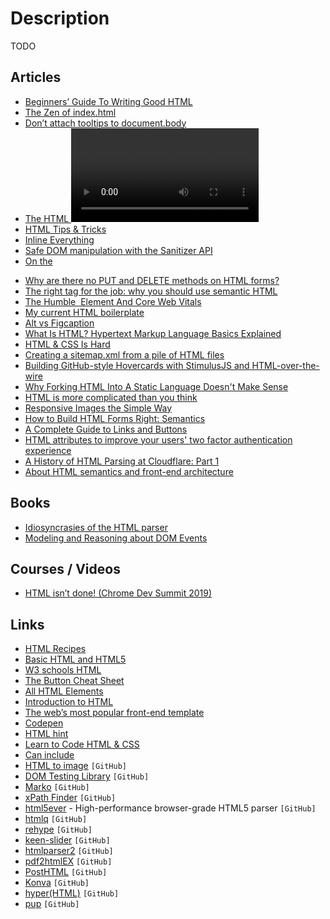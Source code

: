 # Description

TODO


## Articles

- [Beginners’ Guide To Writing Good HTML](https://websitesetup.org/html-tutorial-beginners/)
- [The Zen of index.html](https://hugodaniel.com/posts/using-just-an-index-to-develop-a-web-app/)
- [Don’t attach tooltips to document.body](https://atfzl.com/don-t-attach-tooltips-to-document-body)
- [The HTML <video> element needs to go back on the drawing board](https://www.ctrl.blog/entry/html-responsive-video.html)
- [HTML Tips & Tricks](https://www.htmhell.dev/tips/)
- [Inline Everything](https://cacheflowe.github.io/inline-everything/)
- [Safe DOM manipulation with the Sanitizer API](https://web.dev/sanitizer/)
- [On the <dl>](https://benmyers.dev/blog/on-the-dl/)
- [Why are there no PUT and DELETE methods on HTML forms?](https://softwareengineering.stackexchange.com/questions/114156/why-are-there-no-put-and-delete-methods-on-html-forms)
- [The right tag for the job: why you should use semantic HTML](https://localghost.dev/2021/06/the-right-tag-for-the-job-why-you-should-use-semantic-html/)
- [The Humble <img> Element And Core Web Vitals](https://www.smashingmagazine.com/2021/04/humble-img-element-core-web-vitals/)
- [My current HTML boilerplate](https://www.matuzo.at/blog/html-boilerplate/)
- [Alt vs Figcaption](https://thoughtbot.com/blog/alt-vs-figcaption)
- [What Is HTML? Hypertext Markup Language Basics Explained](https://www.hostinger.com/tutorials/what-is-html)
- [HTML & CSS Is Hard](https://www.internetingishard.com/html-and-css/)
- [Creating a sitemap.xml from a pile of HTML files](https://www.smashingmagazine.com/2017/02/designing-html-apis/)
- [Building GitHub-style Hovercards with StimulusJS and HTML-over-the-wire](https://boringrails.com/articles/hovercards-stimulus/)
- [Why Forking HTML Into A Static Language Doesn't Make Sense](https://robert.ocallahan.org/2020/05/why-forking-html-into-static-language.html)
- [HTML is more complicated than you think](https://www.tempertemper.net/blog/html-is-more-complicated-than-you-think)
- [Responsive Images the Simple Way](https://cloudfour.com/thinks/responsive-images-the-simple-way/)
- [How to Build HTML Forms Right: Semantics](https://austingil.com/how-to-build-html-forms-right-semantics/)
- [A Complete Guide to Links and Buttons](https://css-tricks.com/a-complete-guide-to-links-and-buttons/)
- [HTML attributes to improve your users' two factor authentication experience](https://www.twilio.com/blog/html-attributes-two-factor-authentication-autocomplete)
- [A History of HTML Parsing at Cloudflare: Part 1](https://blog.cloudflare.com/html-parsing-1/)
- [About HTML semantics and front-end architecture](http://nicolasgallagher.com/about-html-semantics-front-end-architecture/)


## Books

- [Idiosyncrasies of the HTML parser](https://htmlparser.info/)
- [Modeling and Reasoning about DOM Events](https://world.cs.brown.edu/~sk/Publications/Papers/Published/lckqk-model-reason-dom-events/paper.pdf)


## Courses / Videos

- [HTML isn’t done! (Chrome Dev Summit 2019)](https://youtu.be/ZFvPLrKZywA)


## Links

- [HTML Recipes](https://htmlrecipes.dev/)
- [Basic HTML and HTML5](https://www.freecodecamp.org/learn/responsive-web-design/#basic-html-and-html5)
- [W3 schools HTML](https://www.w3schools.com/html/default.asp)
- [The Button Cheat Sheet](https://www.buttoncheatsheet.com/)
- [All HTML Elements](https://elements.xz.style/)
- [Introduction to HTML](https://lyty.dev/html/index.html)
- [The web’s most popular front-end template](https://html5boilerplate.com/)
- [Codepen](https://codepen.io/tejask/pen/OJJBLrq)
- [HTML hint](https://htmlhint.com/)
- [Learn to Code HTML & CSS](https://learn.shayhowe.com/html-css/)
- [Can include](https://caninclude.glitch.me/)
- [HTML to image](https://github.com/bubkoo/html-to-image) `[GitHub]`
- [DOM Testing Library](https://github.com/testing-library/dom-testing-library) `[GitHub]`
- [Marko](https://github.com/marko-js/marko) `[GitHub]`
- [xPath Finder](https://github.com/trembacz/xpath-finder) `[GitHub]`
- [html5ever](https://github.com/servo/html5ever) - High-performance browser-grade HTML5 parser `[GitHub]`
- [htmlq](https://github.com/mgdm/htmlq) `[GitHub]`
- [rehype](https://github.com/rehypejs/rehype) `[GitHub]`
- [keen-slider](https://github.com/rcbyr/keen-slider) `[GitHub]`
- [htmlparser2](https://github.com/fb55/htmlparser2) `[GitHub]`
- [pdf2htmlEX](https://github.com/pdf2htmlEX/pdf2htmlEX/) `[GitHub]`
- [PostHTML](https://github.com/posthtml/posthtml) `[GitHub]`
- [Konva](https://github.com/konvajs/konva) `[GitHub]`
- [hyper(HTML)](https://github.com/WebReflection/hyperHTML) `[GitHub]`
- [pup](https://github.com/ericchiang/pup) `[GitHub]`
